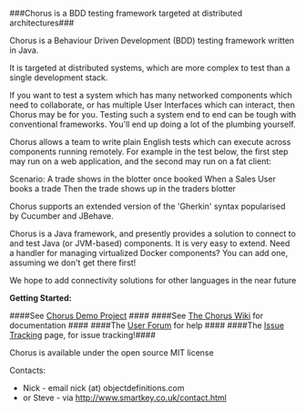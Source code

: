 ###Chorus is a BDD testing framework targeted at distributed architectures###

Chorus is a Behaviour Driven Development (BDD) testing framework written in Java.

It is targeted at distributed systems, which are more complex to test than a single development stack. 

If you want to test a system which has many networked components which need to collaborate, or has multiple User Interfaces which can interact, then Chorus may be for you. Testing such a system end to end can be tough with conventional frameworks. You'll end up doing a lot of the plumbing yourself.

Chorus allows a team to write plain English tests which can execute across components running remotely. 
For example in the test below, the first step may run on a web application, and the second may run on a fat client:

Scenario: A trade shows in the blotter once booked
  When a Sales User books a trade
  Then the trade shows up in the traders blotter

Chorus supports an extended version of the 'Gherkin' syntax popularised by Cucumber and JBehave.

Chorus is a Java framework, and presently provides a solution to connect to and test Java (or JVM-based) components.
It is very easy to extend. 
Need a handler for managing virtualized Docker components? You can add one, assuming we don't get there first!

We hope to add connectivity solutions for other languages in the near future

**Getting Started:**

####See [Chorus Demo Project](https://github.com/Chorus-bdd/Chorus-demo) ####
####See [The Chorus Wiki](http://github.com/Chorus-bdd/Chorus/wiki) for documentation ####
####The [User Forum](http://forum.chorusbdd.org/) for help ####
####The [Issue Tracking](https://github.com/Chorus-bdd/Chorus/issues?state=open) page, for issue tracking!####

Chorus is available under the open source MIT license

Contacts:  
 * Nick - email nick (at) objectdefinitions.com  
 * or Steve - via http://www.smartkey.co.uk/contact.html

